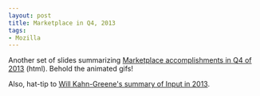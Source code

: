 ```yaml
---
layout: post
title: Marketplace in Q4, 2013
tags:
- Mozilla
---
```

Another set of slides summarizing [Marketplace accomplishments in Q4 of 2013][0] (html).  Behold the animated gifs!

Also, hat-tip to [Will Kahn-Greene's summary of Input in 2013][1].

[0]: http://micropipes.com/moz/2013/web-engr-2013-q4/mozilla.html
[1]: http://bluesock.org/~willkg/blog/mozilla/input_2013.html
